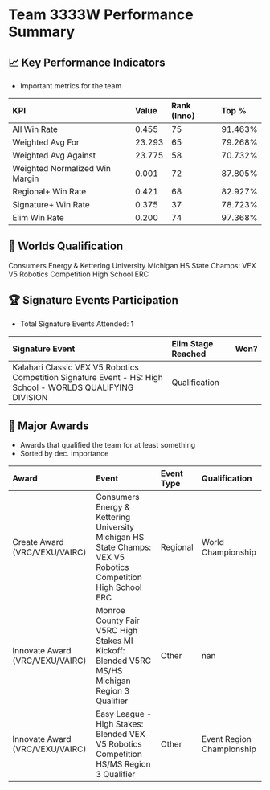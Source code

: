 # Team 3333W Performance Summary

## 📈 Key Performance Indicators
- Important metrics for the team

| KPI | Value | Rank (Inno) | Top % |
|:---|:-----|:----|:-----|
| All Win Rate | 0.455 | 75 | 91.463% |
| Weighted Avg For | 23.293 | 65 | 79.268% |
| Weighted Avg Against | 23.775 | 58 | 70.732% |
| Weighted Normalized Win Margin | 0.001 | 72 | 87.805% |
| Regional+ Win Rate | 0.421 | 68 | 82.927% |
| Signature+ Win Rate | 0.375 | 37 | 78.723% |
| Elim Win Rate | 0.200 | 74 | 97.368% |


## 🎯 Worlds Qualification
Consumers Energy & Kettering University Michigan HS State Champs: VEX V5 Robotics Competition High School ERC

## 🏆 Signature Events Participation
- Total Signature Events Attended: **1**

| Signature Event | Elim Stage Reached | Won? |
|:----------------|:-------------------|:----|
| Kalahari Classic VEX V5 Robotics Competition Signature Event - HS: High School - WORLDS QUALIFYING DIVISION | Qualification |  |


## 🥇 Major Awards
- Awards that qualified the team for at least something
- Sorted by dec. importance

| Award | Event | Event Type | Qualification |
|:------|:------|:-----------|:--------------|
| Create Award (VRC/VEXU/VAIRC) | Consumers Energy & Kettering University Michigan HS State Champs: VEX V5 Robotics Competition High School ERC | Regional | World Championship |
| Innovate Award (VRC/VEXU/VAIRC) | Monroe County Fair V5RC High Stakes MI Kickoff: Blended V5RC MS/HS Michigan Region 3 Qualifier | Other | nan |
| Innovate Award (VRC/VEXU/VAIRC) | Easy League - High Stakes: Blended VEX V5 Robotics Competition HS/MS Region 3 Qualifier | Other | Event Region Championship |

